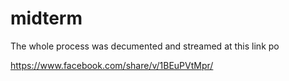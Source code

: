 # midterm

The whole process was decumented and streamed at this link po 

https://www.facebook.com/share/v/1BEuPVtMpr/
